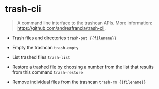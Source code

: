 # trash-cli
> A command line interface to the trashcan APIs.
> More information: <https://github.com/andreafrancia/trash-cli>.

- Trash files and directories
`trash-put {{filename}}`

- Empty the trashcan
`trash-empty`

- List trashed files
`trash-list`

- Restore a trashed file by choosing a number from the list that results from this command
`trash-restore`

- Remove individual files from the trashcan
`trash-rm {{filename}}`
